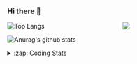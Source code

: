 ### Hi there 👋

<!--
**tao8687/tao8687** is a ✨ _special_ ✨ repository because its `README.md` (this file) appears on your GitHub profile.

Here are some ideas to get you started:

- 🔭 I’m currently working on ...
- 🌱 I’m currently learning ...
- 👯 I’m looking to collaborate on ...
- 🤔 I’m looking for help with ...
- 💬 Ask me about ...
- 📫 How to reach me: ...
- 😄 Pronouns: ...
- ⚡ Fun fact: ...
-->

<img align='right' src="https://media.giphy.com/media/M9gbBd9nbDrOTu1Mqx/giphy.gif" width="240">

  
![Top Langs](https://github-readme-stats.vercel.app/api/top-langs/?username=tao8687&layout=compact&title_color=23238E&text_color=A67D3D)

![Anurag's github stats](https://github-readme-stats.vercel.app/api?username=tao8687&show_icons=true&&text_color=A67D3D&title_color=23238E&show_icons=false&count_private=true&hide=stars)

<details>
  <summary>:zap: Coding Stats</summary>
  <br>
    
<!--START_SECTION:waka-->
![Code Time](http://img.shields.io/badge/Code%20Time-1%2C666%20hrs%2032%20mins-blue)

![Profile Views](http://img.shields.io/badge/Profile%20Views-8-blue)

**🐱 My GitHub Data** 

> 📦 1.5 MB Used in GitHub's Storage 
 > 
> 🏆 237 Contributions in the Year 2024
 > 
> 🚫 Not Opted to Hire
 > 
> 📜 58 Public Repositories 
 > 
> 🔑 26 Private Repositories 
 > 
**I'm an Early 🐤** 

```text
🌞 Morning                1461 commits        ██████████████████████░░░   87.38 % 
🌆 Daytime                88 commits          █░░░░░░░░░░░░░░░░░░░░░░░░   05.26 % 
🌃 Evening                119 commits         ██░░░░░░░░░░░░░░░░░░░░░░░   07.12 % 
🌙 Night                  4 commits           ░░░░░░░░░░░░░░░░░░░░░░░░░   00.24 % 
```
📅 **I'm Most Productive on Wednesday** 

```text
Monday                   240 commits         ████░░░░░░░░░░░░░░░░░░░░░   14.35 % 
Tuesday                  227 commits         ███░░░░░░░░░░░░░░░░░░░░░░   13.58 % 
Wednesday                295 commits         ████░░░░░░░░░░░░░░░░░░░░░   17.64 % 
Thursday                 221 commits         ███░░░░░░░░░░░░░░░░░░░░░░   13.22 % 
Friday                   237 commits         ████░░░░░░░░░░░░░░░░░░░░░   14.17 % 
Saturday                 231 commits         ███░░░░░░░░░░░░░░░░░░░░░░   13.82 % 
Sunday                   221 commits         ███░░░░░░░░░░░░░░░░░░░░░░   13.22 % 
```


📊 **This Week I Spent My Time On** 

```text
🕑︎ Time Zone: Asia/Shanghai

💬 Programming Languages: 
Other                    8 hrs 22 mins       █████████░░░░░░░░░░░░░░░░   37.46 % 
C++                      7 hrs               ████████░░░░░░░░░░░░░░░░░   31.39 % 
Python                   3 hrs 26 mins       ████░░░░░░░░░░░░░░░░░░░░░   15.42 % 
YAML                     2 hrs 9 mins        ██░░░░░░░░░░░░░░░░░░░░░░░   09.68 % 
Markdown                 56 mins             █░░░░░░░░░░░░░░░░░░░░░░░░   04.21 % 

🔥 Editors: 
VS Code                  22 hrs 20 mins      █████████████████████████   100.00 % 

🐱‍💻 Projects: 
path_tracking_pid        4 hrs 44 mins       █████░░░░░░░░░░░░░░░░░░░░   21.22 % 
tracking_pid             3 hrs 35 mins       ████░░░░░░░░░░░░░░░░░░░░░   16.11 % 
bcr_bot                  3 hrs 1 min         ███░░░░░░░░░░░░░░░░░░░░░░   13.53 % 
full_coverage_path_planne2 hrs 31 mins       ███░░░░░░░░░░░░░░░░░░░░░░   11.30 % 
tami_pnc                 2 hrs 21 mins       ███░░░░░░░░░░░░░░░░░░░░░░   10.56 % 

💻 Operating System: 
Linux                    22 hrs 20 mins      █████████████████████████   100.00 % 
```

**I Mostly Code in C++** 

```text
C++                      11 repos            ████████░░░░░░░░░░░░░░░░░   31.43 % 
Python                   10 repos            ███████░░░░░░░░░░░░░░░░░░   28.57 % 
JavaScript               2 repos             █░░░░░░░░░░░░░░░░░░░░░░░░   05.71 % 
Batchfile                1 repo              █░░░░░░░░░░░░░░░░░░░░░░░░   02.86 % 
HTML                     1 repo              █░░░░░░░░░░░░░░░░░░░░░░░░   02.86 % 
```



**Timeline**

![Lines of Code chart](https://raw.githubusercontent.com/tao8687/tao8687/master/assets/bar_graph.png)


 Last Updated on 10/08/2024 01:23:50 UTC
<!--END_SECTION:waka-->
</details>
